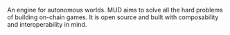 An engine for autonomous worlds. MUD aims to solve all the hard problems of building on-chain games. It is open source and built with composability and interoperability in mind.